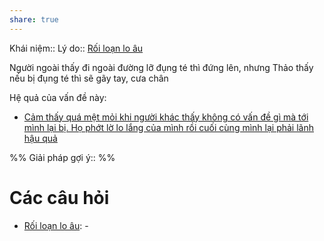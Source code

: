 ```yaml
---
share: true
---
```

Khái niệm:: 
Lý do:: [Rối loạn lo âu](../../Kh%C3%B3%20kh%C4%83n/T%C3%A2m%20l%C3%BD/R%E1%BB%91i%20lo%E1%BA%A1n%20lo%20%C3%A2u.md)

Người ngoài thấy đi ngoài đường lỡ đụng té thì đứng lên, nhưng Thảo thấy nếu bị đụng té thì sẽ gãy tay, cưa chân

Hệ quả của vấn đề này:
- [Cảm thấy quá mệt mỏi khi người khác thấy không có vấn đề gì mà tới mình lại bị. Họ phớt lờ lo lắng của mình rồi cuối cùng mình lại phải lãnh hậu quả](../../Quan%20%C4%91i%E1%BB%83m,%20th%C3%A1i%20%C4%91%E1%BB%99,%20nguy%C3%AAn%20t%E1%BA%AFc%20s%E1%BB%91ng,%20%C4%91i%E1%BB%81u%20m%C3%ACnh%20th%E1%BA%A5y%20ho%E1%BA%B7c%20c%E1%BA%A3m%20nh%E1%BA%ADn/C%E1%BA%A3m%20th%E1%BA%A5y%20qu%C3%A1%20m%E1%BB%87t%20m%E1%BB%8Fi%20khi%20ng%C6%B0%E1%BB%9Di%20kh%C3%A1c%20th%E1%BA%A5y%20kh%C3%B4ng%20c%C3%B3%20v%E1%BA%A5n%20%C4%91%E1%BB%81%20g%C3%AC%20m%C3%A0%20t%E1%BB%9Bi%20m%C3%ACnh%20l%E1%BA%A1i%20b%E1%BB%8B.%20H%E1%BB%8D%20ph%E1%BB%9Bt%20l%E1%BB%9D%20lo%20l%E1%BA%AFng%20c%E1%BB%A7a%20m%C3%ACnh%20r%E1%BB%93i%20cu%E1%BB%91i%20c%C3%B9ng%20m%C3%ACnh%20l%E1%BA%A1i%20ph%E1%BA%A3i%20l%C3%A3nh%20h%E1%BA%ADu%20qu%E1%BA%A3.md)


%%
Giải pháp gợi ý:: 
%%



# Các câu hỏi
- [Rối loạn lo âu](../../Kh%C3%B3%20kh%C4%83n/T%C3%A2m%20l%C3%BD/R%E1%BB%91i%20lo%E1%BA%A1n%20lo%20%C3%A2u.md): \-

